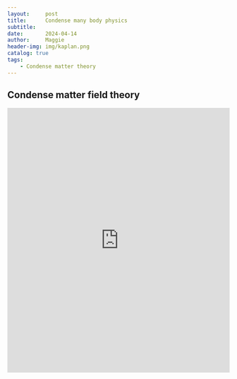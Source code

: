 ```yaml
---
layout:     post
title:      Condense many body physics
subtitle:   
date:       2024-04-14
author:     Maggie
header-img: img/kaplan.png
catalog: true
tags:
    - Condense matter theory
---
```



## Condense matter field theory

<embed src="https://maggiexheuw.github.io/Conformal/condense.pdf" type="application/pdf" width="100%" height="600px" />



